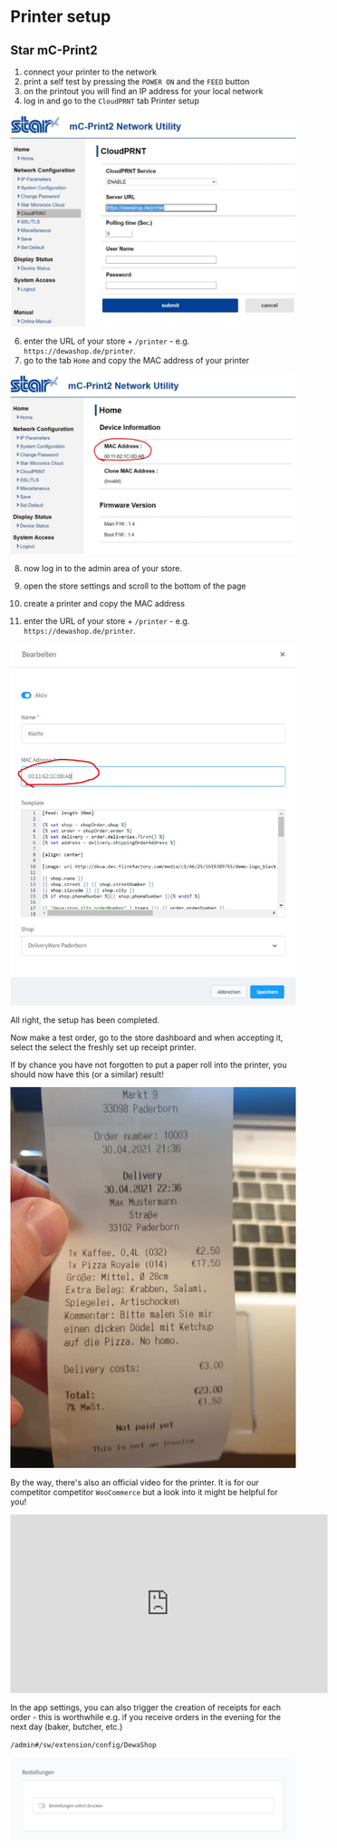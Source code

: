 # Printer setup

## Star mC-Print2


1. connect your printer to the network
2. print a self test by pressing the `POWER ON` and the `FEED` button
3. on the printout you will find an IP address for your local network
5. log in and go to the `CloudPRNT` tab
   Printer setup


![](img/dewa-printer-settings.jpg)

6. enter the URL of your store + `/printer` - e.g. `https://dewashop.de/printer`.
7. go to the tab `Home` and copy the MAC address of your printer

![](img/dewa-printer-mac.jpg)

8. now log in to the admin area of your store.
9. open the store settings and scroll to the bottom of the page
10. create a printer and copy the MAC address

6. enter the URL of your store + `/printer` - e.g. `https://dewashop.de/printer`.

![](img/dewa-printer-sw-mac.jpg)

All right, the setup has been completed.

Now make a test order, go to the store dashboard and when accepting it, select the
select the freshly set up receipt printer.

If by chance you have not forgotten to put a paper roll into the printer,
you should now have this (or a similar) result!

![](img/dewa-printer-result.jpg)

By the way, there's also an official video for the printer. It is for our competitor
competitor `WooCommerce` but a look into it might be helpful for you!

<iframe width="560" height="315" src="https://www.youtube.com/embed/2O3pZJ-kfqk" title="YouTube video player" frameborder="0" allow="accelerometer; autoplay; clipboard-write; encrypted-media; gyroscope; picture-in-picture" allowfullscreen></iframe>

In the app settings, you can also trigger the creation of receipts for each
order - this is worthwhile e.g. if you receive orders in the evening for the
next day (baker, butcher, etc.)

`/admin#/sw/extension/config/DewaShop`

![](img/dewa-printer-sw-settings.jpg)